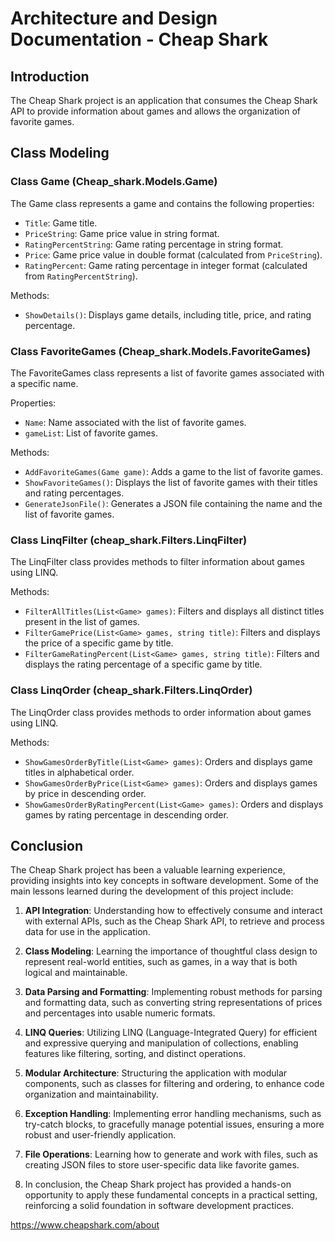 # Architecture and Design Documentation - Cheap Shark

## Introduction

The Cheap Shark project is an application that consumes the Cheap Shark API to provide information about games and allows the organization of favorite games.

## Class Modeling

### Class Game (Cheap_shark.Models.Game)

The Game class represents a game and contains the following properties:

- `Title`: Game title.
- `PriceString`: Game price value in string format.
- `RatingPercentString`: Game rating percentage in string format.
- `Price`: Game price value in double format (calculated from `PriceString`).
- `RatingPercent`: Game rating percentage in integer format (calculated from `RatingPercentString`).

Methods:

- `ShowDetails()`: Displays game details, including title, price, and rating percentage.

### Class FavoriteGames (Cheap_shark.Models.FavoriteGames)

The FavoriteGames class represents a list of favorite games associated with a specific name.

Properties:

- `Name`: Name associated with the list of favorite games.
- `gameList`: List of favorite games.

Methods:

- `AddFavoriteGames(Game game)`: Adds a game to the list of favorite games.
- `ShowFavoriteGames()`: Displays the list of favorite games with their titles and rating percentages.
- `GenerateJsonFile()`: Generates a JSON file containing the name and the list of favorite games.

### Class LinqFilter (cheap_shark.Filters.LinqFilter)

The LinqFilter class provides methods to filter information about games using LINQ.

Methods:

- `FilterAllTitles(List<Game> games)`: Filters and displays all distinct titles present in the list of games.
- `FilterGamePrice(List<Game> games, string title)`: Filters and displays the price of a specific game by title.
- `FilterGameRatingPercent(List<Game> games, string title)`: Filters and displays the rating percentage of a specific game by title.

### Class LinqOrder (cheap_shark.Filters.LinqOrder)

The LinqOrder class provides methods to order information about games using LINQ.

Methods:

- `ShowGamesOrderByTitle(List<Game> games)`: Orders and displays game titles in alphabetical order.
- `ShowGamesOrderByPrice(List<Game> games)`: Orders and displays games by price in descending order.
- `ShowGamesOrderByRatingPercent(List<Game> games)`: Orders and displays games by rating percentage in descending order.

## Conclusion

The Cheap Shark project has been a valuable learning experience, providing insights into key concepts in software development. Some of the main lessons learned during the development of this project include:

1. **API Integration**: Understanding how to effectively consume and interact with external APIs, such as the Cheap Shark API, to retrieve and process data for use in the application.
2. **Class Modeling**: Learning the importance of thoughtful class design to represent real-world entities, such as games, in a way that is both logical and maintainable.
3. **Data Parsing and Formatting**: Implementing robust methods for parsing and formatting data, such as converting string representations of prices and percentages into usable numeric formats.
4. **LINQ Queries**: Utilizing LINQ (Language-Integrated Query) for efficient and expressive querying and manipulation of collections, enabling features like filtering, sorting, and distinct operations.
5. **Modular Architecture**: Structuring the application with modular components, such as classes for filtering and ordering, to enhance code organization and maintainability.
6. **Exception Handling**: Implementing error handling mechanisms, such as try-catch blocks, to gracefully manage potential issues, ensuring a more robust and user-friendly application.
7. **File Operations**: Learning how to generate and work with files, such as creating JSON files to store user-specific data like favorite games.

1. In conclusion, the Cheap Shark project has provided a hands-on opportunity to apply these fundamental concepts in a practical setting, reinforcing a solid foundation in software development practices.

https://www.cheapshark.com/about